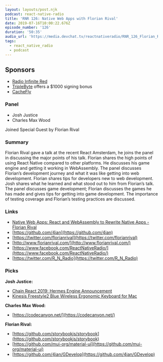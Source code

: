 ```yaml
---
layout: layouts/post.njk
podcast: react-native-radio
title: 'RNR 126: Native Web Apps with Florian Rival'
date: 2019-07-16T10:00:22.676Z
episode_number: '126'
duration: '50:35'
audio_url: 'https://media.devchat.tv/reactnativeradio/RNR_126_Florian_Rival.mp3'
tags:
  - react_native_radio
  - podcast
---
```

## **Sponsors**



*   [Radio Infinite Red](http://radio.infinite.red/)
*   [TripleByte](https://triplebyte.com/reactradio) offers a $1000 signing bonus
*   [CacheFly](https://www.cachefly.com/)


### **Panel**



*   Josh Justice
*   Charles Max Wood

Joined Special Guest by Florian Rival


### **Summary**

Florian Rival gave a talk at the recent React Amsterdam, he joins the panel in discussing the major points of his talk. Florian shares the high points of using React Native compared to other platforms. He discusses his game engine and getting it working in WebAssembly. The panel discusses Florian’s development journey and what it was like getting into web development. Florian shares tips for developers new to web development. Josh shares what he learned and what stood out to him from Florian’s talk. The panel discusses game development; Florian discusses the games he has made and gives tips for getting into game development. The importance of testing coverage and Florian’s testing practices are discussed.  


### **Links**



*   [Native Web Apps: React and WebAssembly to Rewrite Native Apps - Florian Rival](https://www.youtube.com/watch?v=G_cTW7zQtCc&list=PLNBNS7NRGKMHLTeH4qfD3F320GXfj97kc&index=13&t=0s)
*   [https://github.com/4ian](https://github.com/4ian)
*   [https://twitter.com/florianrival](https://twitter.com/florianrival)
*   [http://www.florianrival.com/](http://www.florianrival.com/)
*   [https://www.facebook.com/ReactNativeRadio/](https://www.facebook.com/ReactNativeRadio/)
*   [https://twitter.com/R_N_Radio](https://twitter.com/R_N_Radio)


### **Picks**

**Josh Justice:**



*   [Chain React 2019: Hermes Engine Announcement](https://www.youtube.com/watch?v=zEjqDWqeDdg)
*   [Kinesis Freestyle2 Blue Wireless Ergonomic Keyboard for Mac](https://www.amazon.com/Freestyle2-Wireless-Ergonomic-Keyboard-Separation/dp/B00NMVJYEW/ref=sr_1_1?ie=UTF8&qid=1548462018&sr=8-1&linkCode=ll1&tag=devchattv-20&linkId=f06bfe7482dca8bb751ed6d7cc86e2ab&language=en_US)

**Charles Max Wood:**



*   [https://codecanyon.net/](https://codecanyon.net/)

**Florian Rival:**



*   [https://github.com/storybookjs/storybook](https://github.com/storybookjs/storybook)
*   [https://github.com/mui-org/material-ui](https://github.com/mui-org/material-ui)
*   [https://github.com/4ian/GDevelop](https://github.com/4ian/GDevelop)
